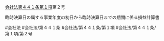 [会社法第４４１条第１項](会社法＿＿＿＿第４４１条第１項)第２号

臨時決算日の属する事業年度の初日から臨時決算日までの期間に係る損益計算書


#会社法
#会社法/第４４１条
#会社法/第４４１条/第１項
#会社法/第４４１条/第１項/第２号
